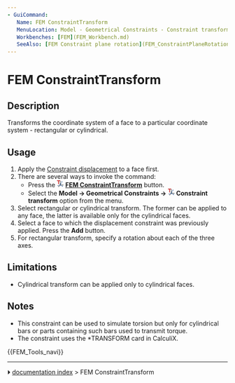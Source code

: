 ```yaml
---
- GuiCommand:
   Name: FEM ConstraintTransform
   MenuLocation: Model - Geometrical Constraints - Constraint transform
   Workbenches: [FEM](FEM_Workbench.md)
   SeeAlso: [FEM Constraint plane rotation](FEM_ConstraintPlaneRotation.md)
---
```


# FEM ConstraintTransform

## Description

Transforms the coordinate system of a face to a particular coordinate system - rectangular or cylindrical.

## Usage

1.  Apply the [Constraint displacement](FEM_ConstraintDisplacement.md) to a face first.
2.  There are several ways to invoke the command:
    -   Press the **<img src="images/FEM_ConstraintTransform.svg" width=16px> [FEM ConstraintTransform](FEM_ConstraintTransform.md)** button.
    -   Select the **Model → Geometrical Constraints → <img src="images/FEM_ConstraintTransform.svg" width=16px> Constraint transform** option from the menu.
3.  Select rectangular or cylindrical transform. The former can be applied to any face, the latter is available only for the cylindrical faces.
4.  Select a face to which the displacement constraint was previously applied. Press the **Add** button.
5.  For rectangular transform, specify a rotation about each of the three axes.

## Limitations

-   Cylindrical transform can be applied only to cylindrical faces.

## Notes

-   This constraint can be used to simulate torsion but only for cylindrical bars or parts containing such bars used to transmit torque.
-   The constraint uses the \*TRANSFORM card in CalculiX.




 {{FEM_Tools_navi}}



---
⏵ [documentation index](../README.md) > FEM ConstraintTransform
